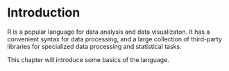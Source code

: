 # Introduction

R is a popular language for data analysis and data visualizaton. It has a convenient syntax for data processing, and a large collection of third-party libraries for specialized data processing and statistical tasks.

This chapter will introduce some basics of the language.